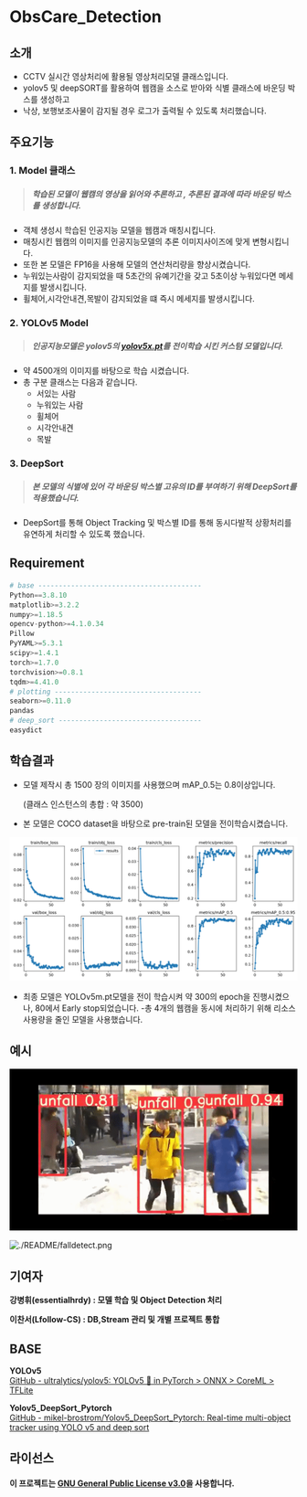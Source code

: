 # ObsCare_Detection
## 소개
- CCTV 실시간 영상처리에 활용될 영상처리모델 클래스입니다.
- yolov5 및 deepSORT를 활용하여 웹캠을 소스로 받아와 식별 클래스에 바운딩 박스를 생성하고
- 낙상, 보행보조사물이 감지될 경우 로그가 출력될 수 있도록 처리했습니다.
## 주요기능
### 1.  Model 클래스 
> ##### 학습된 모델이 웹캠의 영상을 읽어와 추론하고 , 추론된 결과에 따라 바운딩 박스를 생성합니다.
- 객체 생성시 학습된 인공지능 모델을 웹캠과 매칭시킵니다. 
- 매칭시킨 웹캠의 이미지를 인공지능모델의 추론 이미지사이즈에 맞게 변형시킵니다.
- 또한 본 모델은 FP16을 사용해 모델의 연산처리량을 향상시켰습니다.
- 누워있는사람이 감지되었을 때 5초간의 유예기간을 갖고 5초이상 누워있다면 메세지를 발생시킵니다.
- 휠체어,시각안내견,목발이 감지되었을 떄 즉시 메세지를 발생시킵니다.
### 2. YOLOv5 Model
> ##### 인공지능모델은 yolov5의 [yolov5x.pt](http://yolov5x.pt)를 전이학습 시킨 커스텀 모델입니다.
- 약 4500개의 이미지를 바탕으로 학습 시켰습니다.
- 총 구분 클래스는 다음과 같습니다.
    - 서있는 사람
    - 누워있는 사람
    - 휠체어
    - 시각안내견
    - 목발
### 3. DeepSort
> ##### 본 모델의 식별에 있어 각 바운딩 박스별 고유의 ID를 부여하기 위해 DeepSort를 적용했습니다.
- DeepSort를 통해 Object Tracking 및 박스별 ID를 통해 동시다발적 상황처리를 유연하게 처리할 수 있도록 했습니다.
## Requirement
```python
# base ----------------------------------------
Python==3.8.10
matplotlib>=3.2.2
numpy>=1.18.5
opencv-python>=4.1.0.34
Pillow
PyYAML>=5.3.1
scipy>=1.4.1
torch>=1.7.0
torchvision>=0.8.1
tqdm>=4.41.0
# plotting ------------------------------------
seaborn>=0.11.0
pandas
# deep_sort -----------------------------------
easydict
```
## 학습결과
- 모델 제작시 총 1500 장의 이미지를 사용했으며 mAP_0.5는 0.8이상입니다.

    (클래스 인스턴스의 총합 : 약 3500)
- 본 모델은 COCO dataset을 바탕으로 pre-train된 모델을 전이학습시켰습니다.

![./README/results.png](./README/results.png)

- 최종 모델은 YOLOv5m.pt모델을 전이 학습시켜 약 300의 epoch을 진행시켰으나, 80에서 Early stop되었습니다. 
-총 4개의 웹캠을 동시에 처리하기 위해 리소스 사용량을 줄인 모델을 사용했습니다.

## 예시
![./README/testgif.gif](./README/testgif.gif)

![./README/falldetect.png](./README/falldetect.png)
## 기여자
**강병휘(essentialhrdy) : 모델 학습 및 Object Detection 처리**  

**이찬서(Lfollow-CS) : DB,Stream 관리 및 개별 프로젝트 통합**  
## BASE
**YOLOv5**  
[GitHub - ultralytics/yolov5: YOLOv5 🚀 in PyTorch > ONNX > CoreML > TFLite](https://github.com/ultralytics/yolov5)  

**Yolov5_DeepSort_Pytorch**  
[GitHub - mikel-brostrom/Yolov5_DeepSort_Pytorch: Real-time multi-object tracker using YOLO v5 and deep sort](https://github.com/mikel-brostrom/Yolov5_DeepSort_Pytorch)  
## 라이선스
#### 이 프로젝트는 [GNU General Public License v3.0](https://github.com/SSU-DC-DCWZ/ObsCare_Detection/blob/main/LICENSE)을 사용합니다.
